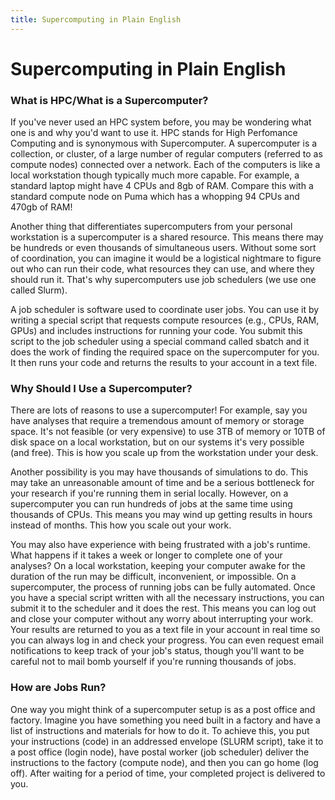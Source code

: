 ```yaml
---
title: Supercomputing in Plain English
---
```


# Supercomputing in Plain English

### What is HPC/What is a Supercomputer?

If you've never used an HPC system before, you may be wondering what one is and why you'd want to use it. HPC stands for High Perfomance Computing and is synonymous with Supercomputer. A supercomputer is a collection, or cluster, of a large number of regular computers (referred to as compute nodes) connected over a network. Each of the computers is like a local workstation though typically much more capable. For example, a standard laptop might have 4 CPUs and 8gb of RAM. Compare this with a standard compute node on Puma which has a whopping 94 CPUs and 470gb of RAM!

Another thing that differentiates supercomputers from your personal workstation is a supercomputer is a shared resource. This means there may be hundreds or even thousands of simultaneous users. Without some sort of coordination, you can imagine it would be a logistical nightmare to figure out who can run their code, what resources they can use, and where they should run it. That's why supercomputers use job schedulers (we use one called Slurm).

A job scheduler is software used to coordinate user jobs. You can use it by writing a special script that requests compute resources (e.g., CPUs, RAM, GPUs) and includes instructions for running your code. You submit this script to the job scheduler using a special command called sbatch and it does the work of finding the required space on the supercomputer for you. It then runs your code and returns the results to your account in a text file.

### Why Should I Use a Supercomputer?

There are lots of reasons to use a supercomputer! For example, say you have analyses that require a tremendous amount of memory or storage space. It's not feasible (or very expensive) to use 3TB of memory or 10TB of disk space on a local workstation, but on our systems it's very possible (and free). This is how you scale up from the workstation under your desk. 

Another possibility is you may have thousands of simulations to do. This may take an unreasonable amount of time and be a serious bottleneck for your research if you're running them in serial locally. However, on a supercomputer you can run hundreds of jobs at the same time using thousands of CPUs. This means you may wind up getting results in hours instead of months. This how you scale out your work.

You may also have experience with being frustrated with a job's runtime. What happens if it takes a week or longer to complete one of your analyses? On a local workstation, keeping your computer awake for the duration of the run may be difficult, inconvenient, or impossible. On a supercomputer, the process of running jobs can be fully automated. Once you have a special script written with all the necessary instructions, you can submit it to the scheduler and it does the rest. This means you can log out and close your computer without any worry about interrupting your work. Your results are returned to you as a text file in your account in real time so you can always log in and check your progress. You can even request email notifications to keep track of your job's status, though you'll want to be careful not to mail bomb yourself if you're running thousands of jobs.

### How are Jobs Run? 
One way you might think of a supercomputer setup is as a post office and factory. Imagine you have something you need built in a factory and have a list of instructions and materials for how to do it. To achieve this, you put your instructions (code) in an addressed envelope (SLURM script), take it to a post office (login node), have postal worker (job scheduler) deliver the instructions to the factory (compute node), and then you can go home (log off). After waiting for a period of time, your completed project is delivered to you.